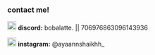 ### contact me!
<img src="https://cdn3.emoji.gg/emojis/5932-purple-sparkling-star.gif" width="20" height="20"> **discord:** bobalatte. || 706976863096143936

<img src="https://cdn3.emoji.gg/emojis/7263-green-sparkling-star.gif" width="20" height="20"> **instagram:** @ayaannshaikhh_
